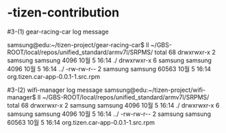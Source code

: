 # -tizen-contribution

#3-(1) gear-racing-car log message

samsung@edu:~/tizen-project/gear-racing-car$ ll ~/GBS-ROOT/local/repos/unified_standard/armv7l/SRPMS/ total 68 drwxrwxr-x 2 samsung samsung 4096 10월 5 16:14 ./ drwxrwxr-x 6 samsung samsung 4096 10월 5 16:14 ../ -rw-rw-r-- 2 samsung samsung 60563 10월 5 16:14 org.tizen.car-app-0.0.1-1.src.rpm

#3-(2) wifi-manager log message
samsung@edu:~/tizen-project/wifi-manager$ ll ~/GBS-ROOT/local/repos/unified_standard/armv7l/SRPMS/
total 68
drwxrwxr-x 2 samsung samsung  4096 10월  5 16:14 ./
drwxrwxr-x 6 samsung samsung  4096 10월  5 16:14 ../
-rw-rw-r-- 2 samsung samsung 60563 10월  5 16:14 org.tizen.car-app-0.0.1-1.src.rpm



